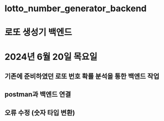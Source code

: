 # lotto_number_generator_backend
# 로또 생성기 백엔드

# 2024년 6월 20일 목요일
## 기존에 준비하였던 로또 번호 확률 분석을 통한 백엔드 작업
## postman과 백엔드 연결
## 오류 수정 (숫자 타입 변환)